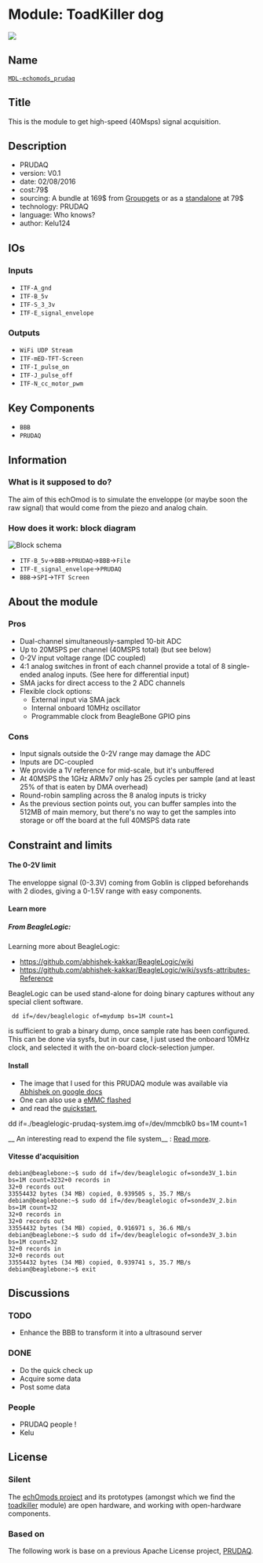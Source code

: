 # Module: ToadKiller dog

![](/toadkiller/viewme.png)

## Name

[`MDL-echomods_prudaq`]()

## Title

This is the module to get high-speed (40Msps) signal acquisition.

## Description

* PRUDAQ
* version: V0.1
* date: 02/08/2016
* cost:79$
* sourcing: A bundle at 169$ from [Groupgets](https://groupgets.com/manufacturers/getlab/products/prudaq) or as a [standalone](https://store.groupgets.com/#!/p/68936091) at 79$ 
* technology: PRUDAQ
* language: Who knows?
* author: Kelu124

## IOs

### Inputs

* `ITF-A_gnd`
* `ITF-B_5v`
* `ITF-S_3_3v`
* `ITF-E_signal_envelope`

### Outputs

* `WiFi UDP Stream`
* `ITF-mED-TFT-Screen`
* `ITF-I_pulse_on`
* `ITF-J_pulse_off`
* `ITF-N_cc_motor_pwm`

## Key Components

* `BBB`
* `PRUDAQ`

## Information

### What is it supposed to do?


The aim of this echOmod is to simulate the enveloppe (or maybe soon the raw signal) that would come from the piezo and analog chain.

### How does it work: block diagram

![Block schema](/toadkiller/source/blocks.png)

* `ITF-B_5v`->`BBB`->`PRUDAQ`->`BBB`->`File`
* `ITF-E_signal_envelope`->`PRUDAQ`
* `BBB`->`SPI`->`TFT Screen`

## About the module

### Pros


* Dual-channel simultaneously-sampled 10-bit ADC
* Up to 20MSPS per channel (40MSPS total) (but see below)
* 0-2V input voltage range (DC coupled)
* 4:1 analog switches in front of each channel provide a total of 8 single-ended analog inputs. (See here for differential input)
* SMA jacks for direct access to the 2 ADC channels
* Flexible clock options:
    * External input via SMA jack
    * Internal onboard 10MHz oscillator
    * Programmable clock from BeagleBone GPIO pins


### Cons

* Input signals outside the 0-2V range may damage the ADC
* Inputs are DC-coupled
* We provide a 1V reference for mid-scale, but it's unbuffered
* At 40MSPS the 1GHz ARMv7 only has 25 cycles per sample (and at least 25% of that is eaten by DMA overhead)
* Round-robin sampling across the 8 analog inputs is tricky
* As the previous section points out, you can buffer samples into the 512MB of main memory, but there's no way to get the samples into storage or off the board at the full 40MSPS data rate

## Constraint and limits

#### The 0-2V limit

The enveloppe signal (0-3.3V) coming from Goblin is clipped beforehands with 2 diodes, giving a 0-1.5V range with easy components.

#### Learn more

##### From BeagleLogic:

Learning more about BeagleLogic: 

* https://github.com/abhishek-kakkar/BeagleLogic/wiki
* https://github.com/abhishek-kakkar/BeagleLogic/wiki/sysfs-attributes-Reference

BeagleLogic can be used stand-alone for doing binary captures without any special client software.

     dd if=/dev/beaglelogic of=mydump bs=1M count=1

is sufficient to grab a binary dump, once sample rate has been configured. This can be done via sysfs, but in our case, I just used the onboard 10MHz clock, and selected it with the on-board clock-selection jumper.


#### Install 

* The image that I used for this PRUDAQ module was available via [Abhishek on google docs](https://docs.google.com/uc?id=0B72G9e_R3TcnNGFZSEF4bDNYU00&export=download)
* One can also use a [eMMC flashed](https://raw.githubusercontent.com/RobertCNelson/boot-scripts/master/tools/eMMC/init-eMMC-flasher-v3.sh)
* and read the [quickstart](https://github.com/google/prudaq/wiki/QuickStart#option-1-use-the-beaglelogic-system-image),

 dd if=./beaglelogic-prudaq-system.img of=/dev/mmcblk0 bs=1M count=1

__ An interesting read to expend the file system__ : [Read more](http://elinux.org/Beagleboard:Expanding_File_System_Partition_On_A_microSD).

#### Vitesse d'acquisition

````
debian@beaglebone:~$ sudo dd if=/dev/beaglelogic of=sonde3V_1.bin bs=1M count=3232+0 records in
32+0 records out
33554432 bytes (34 MB) copied, 0.939505 s, 35.7 MB/s
debian@beaglebone:~$ sudo dd if=/dev/beaglelogic of=sonde3V_2.bin bs=1M count=32 
32+0 records in
32+0 records out
33554432 bytes (34 MB) copied, 0.916971 s, 36.6 MB/s
debian@beaglebone:~$ sudo dd if=/dev/beaglelogic of=sonde3V_3.bin bs=1M count=32 
32+0 records in
32+0 records out
33554432 bytes (34 MB) copied, 0.939741 s, 35.7 MB/s
debian@beaglebone:~$ exit
````

## Discussions

### TODO

* Enhance the BBB to transform it into a ultrasound server

### DONE

* Do the quick check up
* Acquire some data
* Post some data

### People

* PRUDAQ people !
* Kelu

## License

### Silent 

The [echOmods project](https://github.com/kelu124/echomods) and its prototypes (amongst which we find the [toadkiller](/toadkiller/) module) are open hardware, and working with open-hardware components.

### Based on 

The following work is base on a previous Apache License project, [PRUDAQ](https://github.com/google/prudaq/).
